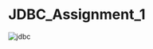 # JDBC_Assignment_1
![jdbc](https://user-images.githubusercontent.com/94029087/154999865-8cffaa77-e943-4067-bd1c-a5207b71f55a.png)
